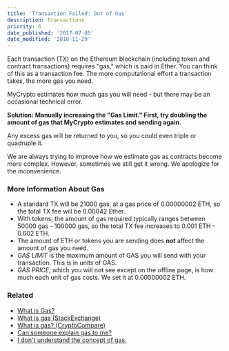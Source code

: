 ```yaml
---
title: 'Transaction Failed: Out of Gas'
description: Transactions
priority: 6
date_published: '2017-07-05'
date_modified: '2018-11-29'
---
```



Each transaction (TX) on the Ethereum blockchain (including token and contract transactions) requires "gas," which is paid in Ether. You can think of this as a transaction fee. The more computational effort a transaction takes, the more gas you need.

MyCrypto estimates how much gas you will need - but there may be an occasional technical error.

**Solution: Manually increasing the "Gas Limit." First, try doubling the amount of gas that MyCrypto estimates and sending again.**

Any excess gas will be returned to you, so you could even triple or quadruple it.

We are always trying to improve how we estimate gas as contracts become more complex. However, sometimes we still get it wrong. We apologize for the inconvenience.

### More Information About Gas

*   A standard TX will be 21000 gas, at a gas price of 0.00000002 ETH, so the total TX fee will be 0.00042 Ether.
*   With tokens, the amount of gas required typically ranges between 50000 gas - 100000 gas, so the total TX fee increases to 0.001 ETH - 0.002 ETH.
*   The amount of ETH or tokens you are sending does **not** affect the amount of gas you need.
*   <span>_GAS LIMIT_ is the maximum amount of GAS you will send with your transaction. This is in units of GAS.
*   <span>_GAS PRICE_, which you will not see except on the offline page, is how much each unit of gas costs. We set it at 0.00000002 ETH.</span>

### Related

*   [What is Gas?](https://support.mycrypto.com/gas/what-is-gas-ethereum.html)
*   [What is gas (StackExchange)](https://ethereum.stackexchange.com/questions/3/what-is-gas-and-transaction-fee-in-ethereum)
*   [What is gas? (CryptoCompare)](https://www.cryptocompare.com/coins/guides/what-is-the-gas-in-ethereum/)
*   [Can someone explain gas to me?](https://www.reddit.com/r/ethereum/comments/271qdz/can_someone_explain_the_concept_of_gas_in_ethereum/)
*   [I don't understand the concept of gas.
    ](https://www.reddit.com/r/ethereum/comments/3fnpr1/can_someone_possibly_explain_the_concept_of/)
